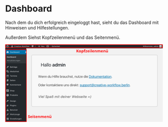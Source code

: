 # Dashboard

Nach dem du dich erfolgreich eingeloggt hast, sieht du das Dashboard mit Hinweisen und Hilfestellungen.

Außerdem Siehst Kopfzeilenmenü und das Seitenmenü.

![Dashboard](./assets/dashboard.jpg)
